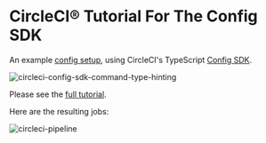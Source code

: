 # CircleCI® Tutorial For The Config SDK

An example [config setup](.circleci/), using CircleCI's TypeScript [Config SDK](https://circleci.com/docs/circleci-config-sdk).

![circleci-config-sdk-command-type-hinting](https://user-images.githubusercontent.com/4063887/192191169-6301cc08-cbc7-4f27-bcd9-ffc9a6eea8c3.gif)

Please see the [full tutorial](https://getlocalci.com/circleci-config-sdk-tutorial).

Here are the resulting jobs:

![circleci-pipeline](https://user-images.githubusercontent.com/4063887/192191323-923ceb74-9222-4fdc-9592-43e76b05a473.jpg)
